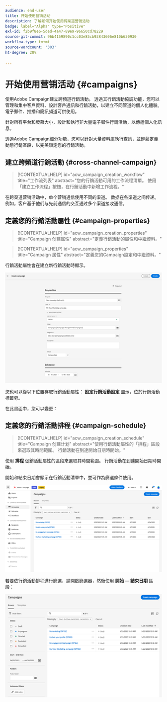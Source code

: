 ```yaml
---
audience: end-user
title: 开始使用营销活动
description: 了解如何开始使用跨渠道营销活动
badge: label="Alpha" type="Positive"
exl-id: f2b9f8e6-5ded-4a47-89e9-96650cd78229
source-git-commit: 96b4159890c1cc03e85cb93843606e810b630930
workflow-type: tm+mt
source-wordcount: '303'
ht-degree: 20%

---
```


# 开始使用营销活动 {#campaigns}

使用Adobe Campaign建立跨頻道行銷活動。 透過其行銷活動協調功能，您可以管理和集中客戶資料、設計客戶通訊和行銷活動，以建立不同管道的個人化體驗。 電子郵件、推播和簡訊頻道可供使用。

針對所有平台和熒幕大小，設計和執行非大量電子郵件行銷活動，以傳遞個人化訊息。
<!--Measure the effectiveness of your deliveries with detailed reports including thecounts of opens, clicks, forwards, and more.--> 透過Adobe Campaign細分功能，您可以針對大量資料庫執行查詢，並輕鬆定義動態行銷區段，以完美鎖定您的行銷活動。

## 建立跨頻道行銷活動 {#cross-channel-campaign}


>[!CONTEXTUALHELP]
>id="acw_campaign_creation_workflow"
>title="工作流列表"
>abstract="您的行銷活動可用的工作流程清單。 使用「建立工作流程」按鈕，在行銷活動中新增工作流程。"



在跨渠道营销活动中，单个营销通信使用不同的渠道。 数据在各渠道之间传递。 例如，客户基于他们与先前通信的交互通过多个渠道接收通信。

## 定義您的行銷活動屬性 {#campaign-properties}

>[!CONTEXTUALHELP]
>id="acw_campaign_creation_properties"
>title="Campaign 创建属性"
>abstract="定義行銷活動的屬性和中繼資料。"

>[!CONTEXTUALHELP]
>id="acw_campaign_properties"
>title="Campaign 属性"
>abstract="定義您的Campaign設定和中繼資料。"

行銷活動屬性會在建立新行銷活動時顯示。

![定義您的行銷活動屬性](assets/campaign-properties.png)

您也可以從以下位置存取行銷活動屬性： **設定行銷活動設定** 圖示，位於行銷活動標籤旁。

在此畫面中，您可以變更：



## 定義您的行銷活動排程 {#campaign-schedule}

>[!CONTEXTUALHELP]
>id="acw_campaign_creation_schedule"
>title="Campaign 创建计划"
>abstract="使用行銷活動屬性的「排程」區段來選取其時間範圍。 行銷活動在到達開始日期時開始。"

使用 **排程** 促銷活動屬性的區段來選取其時間範圍。 行銷活動在到達開始日期時開始。

開始和結束日期會顯示在行銷活動清單中，並可作為篩選條件使用。

![行銷活動清單](assets/campaign-list.png)

若要依行銷活動排程進行篩選，請開啟篩選器，然後使用 **開始 — 結束日期** 區段：

![行銷活動清單](assets/campaign-filter-on-dates.png)

